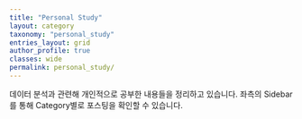 ```yaml
---
title: "Personal Study"
layout: category
taxonomy: "personal_study"
entries_layout: grid
author_profile: true
classes: wide
permalink: personal_study/
---
```


데이터 분석과 관련해 개인적으로 공부한 내용들을 정리하고 있습니다. 좌측의 Sidebar를 통해 Category별로 포스팅을 확인할 수 있습니다.